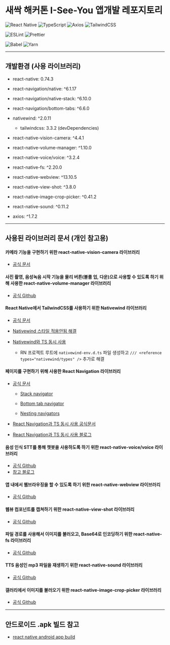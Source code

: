 # 새싹 해커톤 I-See-You 앱개발 레포지토리

![React Native](https://img.shields.io/badge/react_native-%2320232a.svg?style=for-the-badge&logo=react&logoColor=%2361DAFB)
![TypeScript](https://img.shields.io/badge/typescript-%23007ACC.svg?style=for-the-badge&logo=typescript&logoColor=white)
![Axios](https://img.shields.io/badge/axios-5A29E4.svg?style=for-the-badge&logo=axios&logoColor=white)
![TailwindCSS](https://img.shields.io/badge/NativeWind-%2338B2AC.svg?style=for-the-badge&logo=tailwind-css&logoColor=white)

![ESLint](https://img.shields.io/badge/ESLint-4B3263?style=for-the-badge&logo=eslint&logoColor=white)
![Prettier](https://img.shields.io/badge/Prettier-F7B93E?style=for-the-badge&logo=prettier&logoColor=white)

![Babel](https://img.shields.io/badge/Babel-F9DC3e?style=for-the-badge&logo=babel&logoColor=black)
![Yarn](https://img.shields.io/badge/yarn-%232C8EBB.svg?style=for-the-badge&logo=yarn&logoColor=white)

---

## 개발환경 (사용 라이브러리)

- react-native: 0.74.3
- react-navigation/native: ^6.1.17
- react-navigation/native-stack: ^6.10.0
- react-navigation/bottom-tabs: ^6.6.0
- nativewind: ^2.0.11
  - tailwindcss: 3.3.2 (devDependencies)
- react-native-vision-camera: ^4.4.1
- react-native-volume-manager: ^1.10.0
- react-native-voice/voice: ^3.2.4
- react-native-fs: ^2.20.0
- react-native-webview: ^13.10.5
- react-native-view-shot: ^3.8.0
- react-native-image-crop-picker: ^0.41.2
- react-native-sound: ^0.11.2

- axios: ^1.7.2

---

## 사용된 라이브러리 문서 (개인 참고용)

#### 카메라 기능을 구현하기 위한 react-native-vision-camera 라이브러리

- [공식 문서](https://react-native-vision-camera.com/docs/guides)

#### 사진 촬영, 음성녹음 시작 기능을 물리 버튼(볼륨 업, 다운)으로 사용할 수 있도록 하기 위해 사용한 react-native-volume-manager 라이브러리

- [공식 Github](https://github.com/hirbod/react-native-volume-manager)

#### React Native에서 TailwindCSS를 사용하기 위한 Nativewind 라이브러리

- [공식 문서](https://www.nativewind.dev/quick-starts/react-native-cli)

- [Nativewind 스타일 적용안됨 해결](https://github.com/nativewind/nativewind/issues/77#issuecomment-2169567817)

- [Nativewind와 TS 동시 사용](https://www.nativewind.dev/getting-started/typescript)

  - RN 프로젝트 루트에 `nativewind-env.d.ts` 파일 생성하고 `/// <reference types="nativewind/types" />` 추가로 해결

#### 페이지를 구현하기 위해 사용한 React Navigation 라이브러리

- [공식 문서](https://reactnavigation.org/docs/getting-started)

  - [Stack navigator](https://reactnavigation.org/docs/hello-react-navigation)

  - [Bottom tab navigator](https://reactnavigation.org/docs/bottom-tab-navigator)

  - [Nesting navigators](https://reactnavigation.org/docs/nesting-navigators/)

- [React Navigation과 TS 동시 사용 공식문서](https://reactnavigation.org/docs/typescript/)
- [React Navigation과 TS 동시 사용 블로그](https://velog.io/@hokim/react-native-2.-%ED%8E%98%EC%9D%B4%EC%A7%80-%EC%9D%B4%EB%8F%99-feat.-tailwind#3-2-%EB%84%A4%EC%9D%B4%ED%8B%B0%EB%B8%8C-%EC%8A%A4%ED%83%9D-%EB%84%A4%EB%B9%84%EA%B2%8C%EC%9D%B4%ED%84%B0)

#### 음성 인식 STT를 통해 챗봇을 사용하도록 하기 위한 react-native-voice/voice 라이브러리

- [공식 Github](https://github.com/react-native-voice/voice)
- [참고 블로그](https://deku.posstree.com/ko/react-native/react-native-voice/)

#### 앱 내에서 웹브라우징을 할 수 있도록 하기 위한 react-native-webview 라이브러리

- [공식 Github](https://github.com/react-native-webview/react-native-webview)

#### 웹뷰 컴포넌트를 캡쳐하기 위한 react-native-view-shot 라이브러리

- [공식 Github](https://github.com/gre/react-native-view-shot)

#### 파일 경로를 사용해서 이미지를 불러오고, Base64로 인코딩하기 위한 react-native-fs 라이브러리

- [공식 Github](https://github.com/itinance/react-native-fs)

#### TTS 음성인 mp3 파일을 재생하기 위한 react-native-sound 라이브러리

- [공식 Github](https://github.com/zmxv/react-native-sound)

#### 갤러리에서 이미지를 불러오기 위한 react-native-image-crop-picker 라이브러리

- [공식 Github](https://github.com/ivpusic/react-native-image-crop-picker)

---

## 안드로이드 .apk 빌드 참고

- [react native android app build](https://velog.io/@gth1123/react-native-android-app-build)
